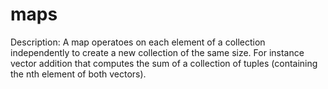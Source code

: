 # maps

Description: A map operatoes on each element of a collection independently to create a new collection of the same size. For instance vector addition that computes the sum of a collection of tuples (containing the nth element of both vectors).